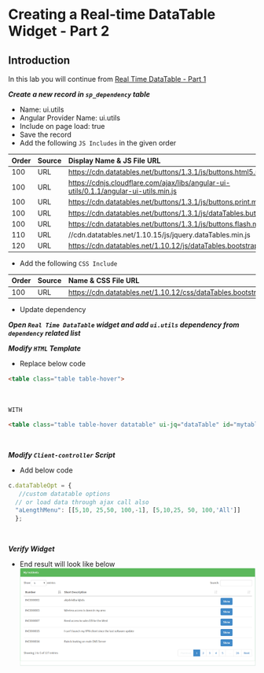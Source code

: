 # Creating a Real-time DataTable Widget - Part 2
## Introduction
In this lab you will continue from [Real Time DataTable - Part 1](Real_Time_DataTable_Part_1.md)

***Create a new record in `sp_dependency` table***
- Name: ui.utils
- Angular Provider Name: ui.utils
- Include on page load: true
- Save the record
- Add the following `JS Includes` in the given order<br/>

| Order | Source | Display Name & JS File URL|
| :------ | :----| :-------------------------------------------------------------------|
| 100 | URL| https://cdn.datatables.net/buttons/1.3.1/js/buttons.html5.min.js|
| 100 | URL| https://cdnjs.cloudflare.com/ajax/libs/angular-ui-utils/0.1.1/angular-ui-utils.min.js|
| 100 | URL| https://cdn.datatables.net/buttons/1.3.1/js/buttons.print.min.js|
| 100 | URL| https://cdn.datatables.net/buttons/1.3.1/js/dataTables.buttons.min.js|
| 100 | URL| https://cdn.datatables.net/buttons/1.3.1/js/buttons.flash.min.js|
| 110 | URL| //cdn.datatables.net/1.10.15/js/jquery.dataTables.min.js|
| 120 | URL| https://cdn.datatables.net/1.10.12/js/dataTables.bootstrap.min.js|

- Add the following `CSS Include` <br/>

| Order | Source | Name & CSS File URL|
| :------ | :----| :-------------------------------------------------------------------|
| 100 | URL| https://cdn.datatables.net/1.10.12/css/dataTables.bootstrap.min.css|

- Update dependency

***Open `Real Time DataTable` widget and add `ui.utils` dependency from `dependency` related list***

***Modify `HTML` Template***
- Replace below code<br/>
```HTML
<table class="table table-hover">
```
<br/>

`WITH`
```HTML
<table class="table table-hover datatable" ui-jq="dataTable" id="mytable" ui-options="c.dataTableOpt">
```
<br/>

***Modify `Client-controller` Script***
- Add below code
```javascript
c.dataTableOpt = {
   //custom datatable options 
  // or load data through ajax call also
  "aLengthMenu": [[5,10, 25,50, 100,-1], [5,10,25, 50, 100,'All']]
  };
```
<br/>

***Verify Widget***
- End result will look like below<br/>
![move to header](/assets/realdt2.png)
